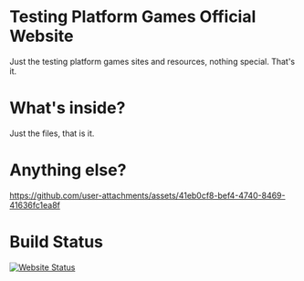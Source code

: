 # Testing Platform Games Official Website

Just the testing platform games sites and resources, nothing special. That's it.

# What's inside?
Just the files, that is it.

# Anything else?

https://github.com/user-attachments/assets/41eb0cf8-bef4-4740-8469-41636fc1ea8f

# Build Status
[![Website Status](https://img.shields.io/website?url=https%3A%2F%2Ftesting-platform-games.github.io)](https://testing-platform-games.github.io)
